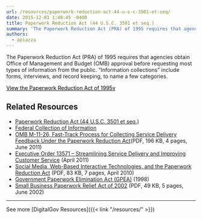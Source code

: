 ```yaml
---
url: /resources/paperwork-reduction-act-44-u-s-c-3501-et-seq/
date: 2015-12-01 1:40:45 -0400
title: Paperwork Reduction Act (44 U.S.C. 3501 et seq.)
summary: 'The Paperwork Reduction Act (PRA) of 1995 requires that agencies obtain Office of Management and Budget (OMB) approval before requesting most types of information from the public. &#8220;Information collections&#8221; include forms, interviews, and  record keeping, to name a few categories. View the Paperwork Reduction Act of 1995v Related Resources Paperwork Reduction Act (44 U.S.C. 3501'
authors:
  - apiazza
---
```


The Paperwork Reduction Act (PRA) of 1995 requires that agencies obtain Office of Management and Budget (OMB) approval before requesting most types of information from the public. &#8220;Information collections&#8221; include forms, interviews, and  record keeping, to name a few categories.

<a class="button" style="color: #000000" href="http://www.gpo.gov/fdsys/pkg/PLAW-104publ13/html/PLAW-104publ13.htm">View the Paperwork Reduction Act of 1995v</a>

## Related Resources

  * [Paperwork Reduction Act (44 U.S.C. 3501 et seq.)](http://www.gpo.gov/fdsys/pkg/PLAW-104publ13/html/PLAW-104publ13.htm)
  * [Federal Collection of Information](https://obamawhitehouse.archives.gov/omb/inforeg_infocoll/)
  * [OMB M-11-26, Fast-Track Process for Collecting Service Delivery Feedback Under the Paperwork Reduction Act](https://www.whitehouse.gov/sites/whitehouse.gov/files/omb/memoranda/2011/m11-26.pdf)(PDF, 196 KB, 4 pages, June 2011)
  * [Executive Order 13571 – Streamlining Service Delivery and Improving Customer Service](http://www.whitehouse.gov/the-press-office/2011/04/27/executive-order-streamlining-service-delivery-and-improving-customer-ser) (April 2011)
  * [Social Media, Web-Based Interactive Technologies, and the Paperwork Reduction Act](https://obamawhitehouse.archives.gov/sites/default/files/omb/assets/inforeg/SocialMediaGuidance_04072010.pdf) (PDF, 83 KB, 7 pages, April 2010)
  * [Government Paperwork Elimination Act (GPEA)](https://obamawhitehouse.archives.gov/omb/fedreg_gpea2/ "Government Paperwork Elimination Act") (1998)
  * [Small Business Paperwork Relief Act of 2002](https://www.sba.gov/category/advocacy-navigation-structure/regulatory-policy/small-business-statutes/small-business-paperwork-relief-act-2002) (PDF, 49 KB, 5 pages, June 2002)

* * *

See more [DigitalGov Resources]({{< link "/resources/" >}})